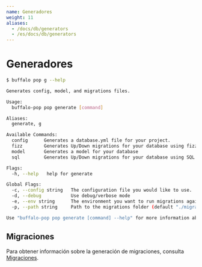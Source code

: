 ```yaml
---
name: Generadores
weight: 11
aliases:
  - /docs/db/generators
  - /es/docs/db/generators
---
```

# Generadores

```bash
$ buffalo pop g --help

Generates config, model, and migrations files.

Usage:
  buffalo-pop pop generate [command]

Aliases:
  generate, g

Available Commands:
  config      Generates a database.yml file for your project.
  fizz        Generates Up/Down migrations for your database using fizz.
  model       Generates a model for your database
  sql         Generates Up/Down migrations for your database using SQL.

Flags:
  -h, --help   help for generate

Global Flags:
  -c, --config string   The configuration file you would like to use.
  -d, --debug           Use debug/verbose mode
  -e, --env string      The environment you want to run migrations against. Will use $GO_ENV if set. (default "development")
  -p, --path string     Path to the migrations folder (default "./migrations")

Use "buffalo-pop pop generate [command] --help" for more information about a command.
```


## Migraciones

Para obtener información sobre la generación de migraciones, consulta [Migraciones](/es/documentation/database/migrations).
